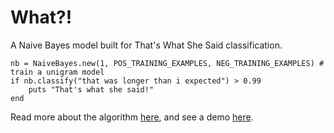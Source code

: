 # What?!

A Naive Bayes model built for That's What She Said classification.

	nb = NaiveBayes.new(1, POS_TRAINING_EXAMPLES, NEG_TRAINING_EXAMPLES) # train a unigram model
	if nb.classify("that was longer than i expected") > 0.99
		puts "That's what she said!"
	end
	
Read more about the algorithm [here](http://blog.echen.me/2011/05/05/twss-building-a-thats-what-she-said-classifier/), and see a demo [here](http://twss-classifier.heroku.com/).